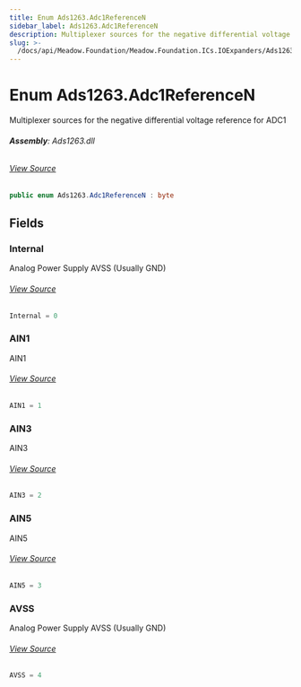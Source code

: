 ```yaml
---
title: Enum Ads1263.Adc1ReferenceN
sidebar_label: Ads1263.Adc1ReferenceN
description: Multiplexer sources for the negative differential voltage reference for ADC1
slug: >-
  /docs/api/Meadow.Foundation/Meadow.Foundation.ICs.IOExpanders/Ads1263.Adc1ReferenceN
---
```

# Enum Ads1263.Adc1ReferenceN
Multiplexer sources for the negative differential voltage reference for ADC1

###### **Assembly**: Ads1263.dll
###### [View Source](https://github.com/WildernessLabs/Meadow.Foundation.git/blob/develop/Source/Meadow.Foundation.Peripherals/ICs.IOExpanders.Ads1263/Driver/Ads1263.Enums.cs#L58)
```csharp title="Declaration"
public enum Ads1263.Adc1ReferenceN : byte
```
## Fields
### Internal
Analog Power Supply AVSS (Usually GND)
###### [View Source](https://github.com/WildernessLabs/Meadow.Foundation.git/blob/develop/Source/Meadow.Foundation.Peripherals/ICs.IOExpanders.Ads1263/Driver/Ads1263.Enums.cs#L61)
```csharp title="Declaration"
Internal = 0
```
### AIN1
AIN1
###### [View Source](https://github.com/WildernessLabs/Meadow.Foundation.git/blob/develop/Source/Meadow.Foundation.Peripherals/ICs.IOExpanders.Ads1263/Driver/Ads1263.Enums.cs#L63)
```csharp title="Declaration"
AIN1 = 1
```
### AIN3
AIN3
###### [View Source](https://github.com/WildernessLabs/Meadow.Foundation.git/blob/develop/Source/Meadow.Foundation.Peripherals/ICs.IOExpanders.Ads1263/Driver/Ads1263.Enums.cs#L65)
```csharp title="Declaration"
AIN3 = 2
```
### AIN5
AIN5
###### [View Source](https://github.com/WildernessLabs/Meadow.Foundation.git/blob/develop/Source/Meadow.Foundation.Peripherals/ICs.IOExpanders.Ads1263/Driver/Ads1263.Enums.cs#L67)
```csharp title="Declaration"
AIN5 = 3
```
### AVSS
Analog Power Supply AVSS (Usually GND)
###### [View Source](https://github.com/WildernessLabs/Meadow.Foundation.git/blob/develop/Source/Meadow.Foundation.Peripherals/ICs.IOExpanders.Ads1263/Driver/Ads1263.Enums.cs#L69)
```csharp title="Declaration"
AVSS = 4
```

